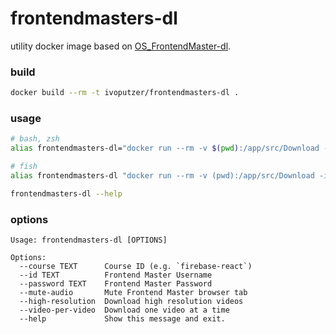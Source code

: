 # frontendmasters-dl
utility docker image based on [OS_FrontendMaster-dl](https://github.com/li-xinyang/OS_FrontendMaster-dl).

### build
```sh
docker build --rm -t ivoputzer/frontendmasters-dl .
```

### usage
```sh
# bash, zsh
alias frontendmasters-dl="docker run --rm -v $(pwd):/app/src/Download -i ivoputzer/frontendmasters-dl $@"

# fish
alias frontendmasters-dl "docker run --rm -v (pwd):/app/src/Download -i ivoputzer/frontendmasters-dl $argv"

frontendmasters-dl --help
```

### options
```
Usage: frontendmasters-dl [OPTIONS]

Options:
  --course TEXT      Course ID (e.g. `firebase-react`)
  --id TEXT          Frontend Master Username
  --password TEXT    Frontend Master Password
  --mute-audio       Mute Frontend Master browser tab
  --high-resolution  Download high resolution videos
  --video-per-video  Download one video at a time
  --help             Show this message and exit.
```
